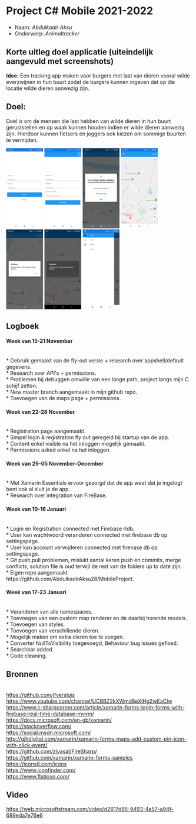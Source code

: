 # Project C# Mobile 2021-2022
* Naam: *Abdulkadir Aksu*
* Onderwerp: *Animaltracker*
## Korte uitleg doel applicatie (uiteindelijk aangevuld met screenshots)

**Idee:**
Een tracking app maken voor burgers met last van dieren vooral wilde everzwijnen in hun buurt zodat de burgers kunnen ingeven dat op die locatie wilde dieren aanwezig zijn.

## **Doel:**
Doel is om de mensen die last hebben van wilde dieren in hun buurt geruststellen en op waak kunnen houden indien er wilde dieren aanwezig zijn. Hierdoor kunnen fietsers en joggers ook kiezen om sommige buurten te vermijden. 

<p float="left">
    <img src="screenshots/SS5.jpg" width="100"> 
    <img src="screenshots/SS6.jpg" width="100"> 
    <img src="screenshots/SS.jpg" width="100">
    <img src="screenshots/SS1.jpg" width="100"> 
    <img src="screenshots/SS2.jpg" width="100"> 
    <img src="screenshots/SS3.jpg" width="100"> 
    <img src="screenshots/SS4.jpg" width="100">
</p>

## Logboek
<h4> Week van 15-21 November </h4>
</br>* Gebruik gemaakt van de fly-out versie + research over appshell/default gegevens.
</br>* Research over API's + permissions.
</br>* Problemen bij debuggen omwille van een lange path, project langs mijn C schijf zetten.
</br>* New master branch aangemaakt in mijn github repo.
</br>* Toevoegen van de maps page + permissions.
<h4> Week van 22-28 November </h4>
</br>* Registration page aangemaakt.
</br>* Simpel login & registration fly out geregeld bij startup van de app.
</br>* Content enkel visible na het inloggen mogelijk gemaakt.
</br>* Permissions asked enkel na het inloggen.
<h4> Week van 29-05 November-December </h4>
</br>* Met Xamarin Essentials ervoor gezorgd dat de app weet dat je ingelogt bent ook al sluit je de app.
</br>* Research over integration van FireBase.
<h4> Week van 10-16 Januari </h4>
</br>* Login en Registration connected met Firebase rldb.
</br>* User kan wachtwoord veranderen connected met firebase db op settingspage.
</br>* User kan account verwijderen connected met firenase db op settingspage.
</br>* Git push,pull problemen, mislukt aantal keren push en commits, merge conflicts, solution file is oud terwijl de rest van de folders up to date zijn.
</br>* Eigen repo aangemaakt https://github.com/AbdulkadirAksu28/MobileProject.
<h4> Week van 17-23 Januari </h4>
</br>* Veranderen van alle namespaces.
</br>* Toevoegen van een custom map renderer en de daarbij horende models.
</br>* Toevoegen van styles.
</br>* Toevoegen van verschillende dieren.
</br>* Mogelijk maken om extra dieren toe te voegen.
</br>* Converter NullToVisibility toegevoegd, Behaviour bug issues gefixed.
</br>* Searchbar added.
</br>* Code cleaning.

## Bronnen
</br> https://github.com/jfversluis 
</br> https://www.youtube.com/channel/UCBBZ2kXWmd8eXlHg2wEaClw
</br> https://www.c-sharpcorner.com/article/xamarin-forms-login-forms-with-firebase-real-time-database-mvvm/
</br> https://docs.microsoft.com/en-gb/xamarin/
</br> https://stackoverflow.com/
</br> https://social.msdn.microsoft.com/
</br> http://gjhdigital.com/xamarin/xamarin-forms-maps-add-custom-pin-icon-with-click-event/
</br> https://github.com/ziyasal/FireSharp/
</br> https://github.com/xamarin/xamarin-forms-samples
</br> https://icons8.com/icons
</br> https://www.iconfinder.com/
</br> https://www.flaticon.com/

## Video
https://web.microsoftstream.com/video/d2617d65-9493-4a57-a94f-689eda7e76e6





